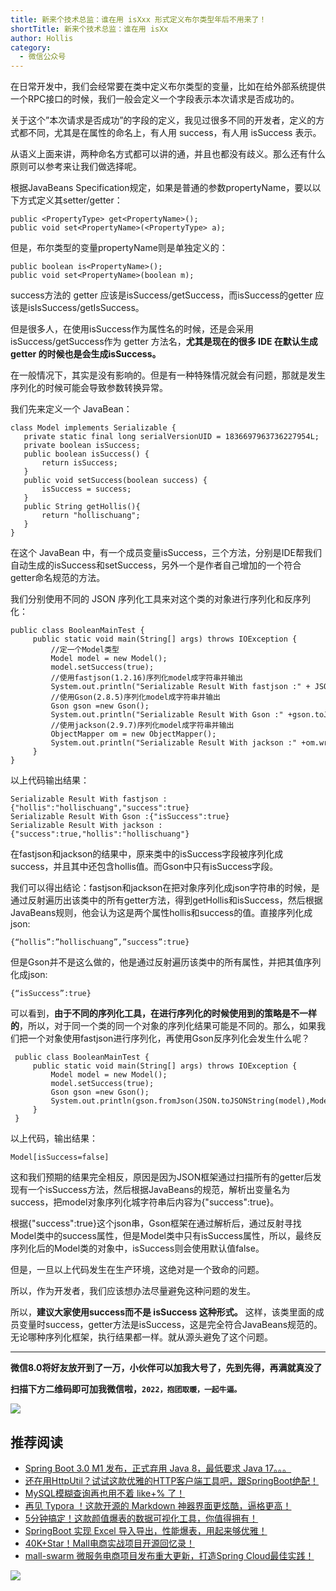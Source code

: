 ```yaml
---
title: 新来个技术总监：谁在用 isXxx 形式定义布尔类型年后不用来了！
shortTitle: 新来个技术总监：谁在用 isXx
author: Hollis
category:
  - 微信公众号
---
```


在日常开发中，我们会经常要在类中定义布尔类型的变量，比如在给外部系统提供一个RPC接口的时候，我们一般会定义一个字段表示本次请求是否成功的。

关于这个”本次请求是否成功”的字段的定义，我见过很多不同的开发者，定义的方式都不同，尤其是在属性的命名上，有人用 success，有人用 isSuccess 表示。

从语义上面来讲，两种命名方式都可以讲的通，并且也都没有歧义。那么还有什么原则可以参考来让我们做选择呢。

根据JavaBeans Specification规定，如果是普通的参数propertyName，要以以下方式定义其setter/getter：

```
public <PropertyType> get<PropertyName>();
public void set<PropertyName>(<PropertyType> a);
```

但是，布尔类型的变量propertyName则是单独定义的：

```
public boolean is<PropertyName>();
public void set<PropertyName>(boolean m);
```

success方法的 getter 应该是isSuccess/getSuccess，而isSuccess的getter 应该是isIsSuccess/getIsSuccess。

但是很多人，在使用isSuccess作为属性名的时候，还是会采用isSuccess/getSuccess作为 getter 方法名，**尤其是现在的很多 IDE 在默认生成 getter 的时候也是会生成isSuccess。**

在一般情况下，其实是没有影响的。但是有一种特殊情况就会有问题，那就是发生序列化的时候可能会导致参数转换异常。

我们先来定义一个 JavaBean：

```
class Model implements Serializable {
   private static final long serialVersionUID = 1836697963736227954L;
   private boolean isSuccess;
   public boolean isSuccess() {
       return isSuccess;
   }
   public void setSuccess(boolean success) {
       isSuccess = success;
   }
   public String getHollis(){
       return "hollischuang";
   }
}
```

在这个 JavaBean 中，有一个成员变量isSuccess，三个方法，分别是IDE帮我们自动生成的isSuccess和setSuccess，另外一个是作者自己增加的一个符合getter命名规范的方法。

我们分别使用不同的 JSON 序列化工具来对这个类的对象进行序列化和反序列化：

```
public class BooleanMainTest {
     public static void main(String[] args) throws IOException {
         //定一个Model类型
         Model model = new Model();
         model.setSuccess(true);
         //使用fastjson(1.2.16)序列化model成字符串并输出
         System.out.println("Serializable Result With fastjson :" + JSON.toJSONString(model));
         //使用Gson(2.8.5)序列化model成字符串并输出
         Gson gson =new Gson();
         System.out.println("Serializable Result With Gson :" +gson.toJson(model));
         //使用jackson(2.9.7)序列化model成字符串并输出
         ObjectMapper om = new ObjectMapper();
         System.out.println("Serializable Result With jackson :" +om.writeValueAsString(model));
     }
}
```

以上代码输出结果：

```
Serializable Result With fastjson :{"hollis":"hollischuang","success":true}
Serializable Result With Gson :{"isSuccess":true}
Serializable Result With jackson :{"success":true,"hollis":"hollischuang"}
```

在fastjson和jackson的结果中，原来类中的isSuccess字段被序列化成success，并且其中还包含hollis值。而Gson中只有isSuccess字段。

我们可以得出结论：fastjson和jackson在把对象序列化成json字符串的时候，是通过反射遍历出该类中的所有getter方法，得到getHollis和isSuccess，然后根据JavaBeans规则，他会认为这是两个属性hollis和success的值。直接序列化成json:

```
{“hollis”:”hollischuang”,”success”:true}
```

但是Gson并不是这么做的，他是通过反射遍历该类中的所有属性，并把其值序列化成json:

```
{“isSuccess”:true}
```

可以看到，**由于不同的序列化工具，在进行序列化的时候使用到的策略是不一样的**，所以，对于同一个类的同一个对象的序列化结果可能是不同的。那么，如果我们把一个对象使用fastjson进行序列化，再使用Gson反序列化会发生什么呢？

```
 public class BooleanMainTest {
     public static void main(String[] args) throws IOException {
         Model model = new Model();
         model.setSuccess(true);
         Gson gson =new Gson();
         System.out.println(gson.fromJson(JSON.toJSONString(model),Model.class));
     }
 }
```

以上代码，输出结果：

```
Model[isSuccess=false]
```

这和我们预期的结果完全相反，原因是因为JSON框架通过扫描所有的getter后发现有一个isSuccess方法，然后根据JavaBeans的规范，解析出变量名为success，把model对象序列化城字符串后内容为{"success":true}。

根据{"success":true}这个json串，Gson框架在通过解析后，通过反射寻找Model类中的success属性，但是Model类中只有isSuccess属性，所以，最终反序列化后的Model类的对象中，isSuccess则会使用默认值false。

但是，一旦以上代码发生在生产环境，这绝对是一个致命的问题。

所以，作为开发者，我们应该想办法尽量避免这种问题的发生。

所以，**建议大家使用success而不是 isSuccess 这种形式。** 这样，该类里面的成员变量时success，getter方法是isSuccess，这是完全符合JavaBeans规范的。无论哪种序列化框架，执行结果都一样。就从源头避免了这个问题。

* * *

**微信8.0将好友放开到了一万，小伙伴可以加我大号了，先到先得，再满就真没了**

**扫描下方二维码即可加我微信啦，`2022，抱团取暖，一起牛逼。`**

![](https://cdn.tobebetterjavaer.com/tobebetterjavaer/images/nice-article/weixin-xinlgjszjszyisxxxxsdybelxnhfyll-26b896af-468d-471e-a742-5233d276b555.jpg)

推荐阅读
----

*   [Spring Boot 3.0 M1 发布，正式弃用 Java 8，最低要求 Java 17。。。](https://mp.weixin.qq.com/s?__biz=MzU1Nzg4NjgyMw==&mid=2247497256&idx=1&sn=39ae99dc47facc4132c79fe6f7271a53&scene=21#wechat_redirect)
*   [还在用HttpUtil？试试这款优雅的HTTP客户端工具吧，跟SpringBoot绝配！](https://mp.weixin.qq.com/s?__biz=MzU1Nzg4NjgyMw==&mid=2247497242&idx=1&sn=f433ff14184980096fbb8cc8ff41fe68&scene=21#wechat_redirect)
*   [MySQL模糊查询再也用不着 like+% 了！](https://mp.weixin.qq.com/s?__biz=MzU1Nzg4NjgyMw==&mid=2247497214&idx=1&sn=1c49bbd259abb57ba9639f6f24bb5c63&scene=21#wechat_redirect)
*   [再见 Typora ！这款开源的 Markdown 神器界面更炫酷，逼格更高！](https://mp.weixin.qq.com/s?__biz=MzU1Nzg4NjgyMw==&mid=2247497088&idx=1&sn=27a964ad3ec145693d661b697830aee0&scene=21#wechat_redirect)
*   [5分钟搞定！这款颜值爆表的数据可视化工具，你值得拥有！](https://mp.weixin.qq.com/s?__biz=MzU1Nzg4NjgyMw==&mid=2247496969&idx=1&sn=f1f4e9d3cbc6f98ee445545c255b77f7&scene=21#wechat_redirect)
*   [SpringBoot 实现 Excel 导入导出，性能爆表，用起来够优雅！](https://mp.weixin.qq.com/s?__biz=MzU1Nzg4NjgyMw==&mid=2247496869&idx=1&sn=fb4ecfd5bf48fddc143edd6858b0d532&scene=21#wechat_redirect)
*   [40K+Star！Mall电商实战项目开源回忆录！](https://mp.weixin.qq.com/s?__biz=MzU1Nzg4NjgyMw==&mid=2247486684&idx=1&sn=807fd808adac8019eb2095ba088efe54&scene=21#wechat_redirect)
*   [mall-swarm 微服务电商项目发布重大更新，打造Spring Cloud最佳实践！](https://mp.weixin.qq.com/s?__biz=MzU1Nzg4NjgyMw==&mid=2247486362&idx=1&sn=fb6d71d328e8eee34976a86135dc6a7d&scene=21#wechat_redirect)

[](https://mp.weixin.qq.com/s?__biz=MzU1Nzg4NjgyMw==&mid=2247486362&idx=1&sn=fb6d71d328e8eee34976a86135dc6a7d&scene=21#wechat_redirect)

![](https://cdn.tobebetterjavaer.com/tobebetterjavaer/images/nice-article/weixin-xinlgjszjszyisxxxxsdybelxnhfyll-888ea0e6-4ace-468b-892d-a0ddd65130dd.jpg)